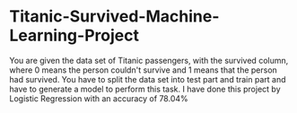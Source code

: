 # Titanic-Survived-Machine-Learning-Project
You are given the data set of Titanic passengers, with the survived column, where 0 means the person couldn't survive and 1 means that the person had survived. You have to split the data set into test part and train part and have to generate a model to perform this task.
I have done this project by Logistic Regression with an accuracy of 78.04%
